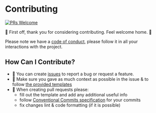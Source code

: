 # Contributing

[![PRs Welcome](https://img.shields.io/badge/PRs-welcome-brightgreen.svg?style=flat-square)](http://makeapullrequest.com)

🎉 First off, thank you for considering contributing. Feel welcome home. 🎉

Please note we have a [code of conduct](CODE_OF_CONDUCT.md), please follow it in all your interactions with the project.

## How Can I Contribute?

- 🧿 You can create [issues](../../issues) to report a bug or request a feature.
- 📝 Make sure you gave as much context as possible in the issue & to follow [the provided templates](../../issues/new/choose)
- 💎 When creating pull requests please:
    - fill out the template and add any additional useful info
    - follow [Conventional Commits specification](https://www.conventionalcommits.org/) for your commits
    - fix changes lint & code formatting (if it is possible)
